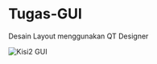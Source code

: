 # Tugas-GUI
Desain Layout menggunakan QT Designer

![Kisi2 GUI](https://user-images.githubusercontent.com/72422073/116975815-66aef980-acea-11eb-9474-0a5a7c2419f2.PNG)
